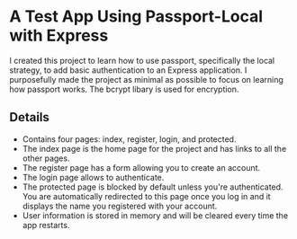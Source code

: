 # A Test App Using Passport-Local with Express

I created this project to learn how to use passport, specifically the local strategy, to add basic authentication to an Express application. I purposefully made the project as minimal as possible to focus on learning how passport works. The bcrypt libary is used for encryption.

## Details

* Contains four pages: index, register, login, and protected.
* The index page is the home page for the project and has links to all the other pages.
* The register page has a form allowing you to create an account.
* The login page allows to authenticate.
* The protected page is blocked by default unless you're authenticated. You are automatically redirected to this page once you log in and it displays the name you registered with your account.
* User information is stored in memory and will be cleared every time the app restarts.